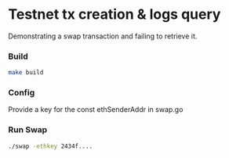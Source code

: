 # Testnet tx creation & logs query
Demonstrating a swap transaction and failing to retrieve it.

### Build

```bash
make build
```
### Config
Provide a key for the const ethSenderAddr in swap.go

### Run Swap

```bash
./swap -ethkey 2434f....
```